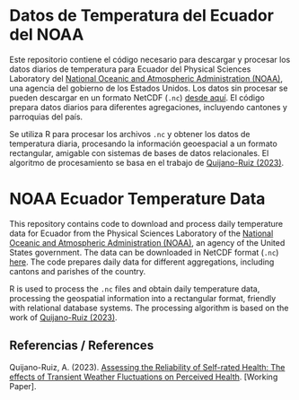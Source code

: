 # Datos de Temperatura del Ecuador del NOAA

Este repositorio contiene el código necesario para descargar y procesar los datos diarios de temperatura para Ecuador del Physical Sciences Laboratory del [National Oceanic and Atmospheric Administration (NOAA)](https://www.noaa.gov/), una agencia del gobierno de los Estados Unidos. Los datos sin procesar se pueden descargar en un formato NetCDF (`.nc`) [desde aquí](https://psl.noaa.gov/data/gridded/data.cpc.globaltemp.html). El código prepara datos diarios para diferentes agregaciones, incluyendo cantones y parroquias del país.  

Se utiliza R para procesar los archivos `.nc` y obtener los datos de temperatura diaria, procesando la información geoespacial a un formato rectangular, amigable con sistemas de bases de datos relacionales. El algoritmo de procesamiento se basa en el trabajo de [Quijano-Ruiz (2023)](https://github.com/aquijanoruiz/Weather_HealthPerception).

# NOAA Ecuador Temperature Data

This repository contains code to download and process daily temperature data for Ecuador from the Physical Sciences Laboratory of the [National Oceanic and Atmospheric Administration (NOAA)](https://www.noaa.gov/), an agency of the United States government. The data can be downloaded in NetCDF format (`.nc`) [here](https://psl.noaa.gov/data/gridded/data.cpc.globaltemp.html). The code prepares daily data for different aggregations, including cantons and parishes of the country.

R is used to process the `.nc` files and obtain daily temperature data, processing the geospatial information into a rectangular format, friendly with relational database systems. The processing algorithm is based on the work of [Quijano-Ruiz (2023)](https://github.com/aquijanoruiz/Weather_HealthPerception).


## Referencias / References

Quijano-Ruiz, A. (2023). [Assessing the Reliability of Self-rated Health: The effects of Transient Weather Fluctuations on Perceived Health](https://github.com/aquijanoruiz/Weather_HealthPerception). [Working Paper].